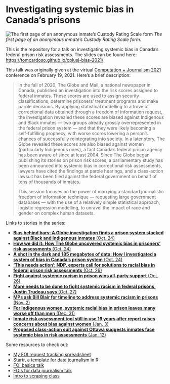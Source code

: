 # Investigating systemic bias in Canada’s prisons

![The first page of an anonymous inmate’s Custody Rating Scale form](https://assets.documentcloud.org/documents/7274424/pages/CRS-assessment-form-p1-large.gif)
_The first page of an anonymous inmate’s Custody Rating Scale form._

This is the repository for a talk on investigating systemic bias in Canada’s federal prison risk assessments. The slides can be found here: https://tomcardoso.github.io/cplusj-bias-2021/

This talk was originally given at the virtual [Computation + Journalism 2021](https://cj2021.northeastern.edu/) conference on February 19, 2021. Here’s a brief description:

> In the fall of 2020, The Globe and Mail, a national newspaper in Canada, published an investigation into the risk scores assigned to federal inmates. These scores are used to assign security classifications, determine prisoners’ treatment programs and make parole decisions. By applying statistical modelling to a trove of correctional data obtained through a freedom of information request, the investigation revealed these scores are biased against Indigenous and Black inmates — two groups already grossly overrepresented in the federal prison system — and that they were likely becoming a self-fulfilling prophecy, with worse scores lowering a person’s chances of successfully reintegrating into society. In a later story, The Globe revealed these scores are also biased against women (particularly Indigenous ones), a fact Canada’s federal prison agency has been aware of since at least 2004. Since The Globe began publishing its stories on prison risk scores, a parliamentary study has been announced into systemic bias in correctional risk assessments, lawyers have cited the findings at parole hearings, and a class-action lawsuit has been filed against the federal government on behalf of tens of thousands of inmates.
>
> This session focuses on the power of marrying a standard journalistic freedom of information technique — requesting large government databases — with the use of a relatively simple statistical approach, logistic regression modelling, to unravel the impact of race and gender on complex human datasets.

Links to stories in the series:

- [**Bias behind bars: A Globe investigation finds a prison system stacked against Black and Indigenous inmates** (Oct. 24)](https://www.theglobeandmail.com/canada/article-investigation-racial-bias-in-canadian-prison-risk-assessments/)
- [**How we did it: How The Globe uncovered systemic bias in prisoners’ risk assessments** (Oct. 24)](https://www.theglobeandmail.com/canada/article-investigation-racial-bias-in-canadian-prisons-methodology/)
- [**A shot in the dark and 185 megabytes of data: How I investigated a system of bias in Canada’s prison system** (Oct. 24)](https://www.theglobeandmail.com/canada/article-risk-backstory/)
- [**‘This needs action’: NDP, experts call for solutions to racial bias in federal prison risk assessments** (Oct. 26)](https://www.theglobeandmail.com/canada/article-this-needs-action-ndp-experts-call-for-solutions-to-racial-bias-in/)
- [**Fight against systemic racism in prison wins all-party support** (Oct. 26)](https://www.theglobeandmail.com/canada/article-committee-mps-support-push-to-study-systemic-prison-racism/)
- [**More needs to be done to fight systemic racism in federal prisons, Justin Trudeau says** (Oct. 27)](https://www.theglobeandmail.com/canada/article-more-needs-to-be-done-to-fight-systemic-racism-in-federal-prisons/)
- [**MPs ask Bill Blair for timeline to address systemic racism in prisons** (Nov. 2)](https://www.theglobeandmail.com/canada/article-mps-ask-bill-blair-for-timeline-to-address-systemic-racism/)
- [**For Indigenous women, systemic racial bias in prison leaves many worse off than men** (Dec. 31)](https://www.theglobeandmail.com/canada/article-for-indigenous-women-systemic-racial-bias-in-prison-leaves-many-worse/)
- [**Inmate risk assessment tool still in use 16 years after report raises concerns about bias against women** (Jan. 3)](https://www.theglobeandmail.com/canada/article-inmate-risk-assessment-tool-still-in-use-16-years-after-report-calls/)
- [**Proposed class-action suit against Ottawa suggests inmates face systemic bias in risk assessments** (Jan. 12)](https://www.theglobeandmail.com/canada/article-proposed-class-action-suit-against-ottawa-suggests-inmates-face/)

Some resources to check out:

- [My FOI request tracking spreadsheet](https://docs.google.com/spreadsheets/d/1dKy_NL2X_u6IQhBPAy7ZFvvqYcvi5m3G4u8bB3P-hpc/)
- [Startr, a template for data journalism in R](https://www.github.com/globeandmail/startr/)
- [FOI basics talk](https://github.com/tomcardoso/foi-basics)
- [FOIs for data journalism talk](https://github.com/tomcardoso/foi-data-journalism)
- [Intro to scraping class](https://github.com/tomcardoso/intro-to-scraping)
